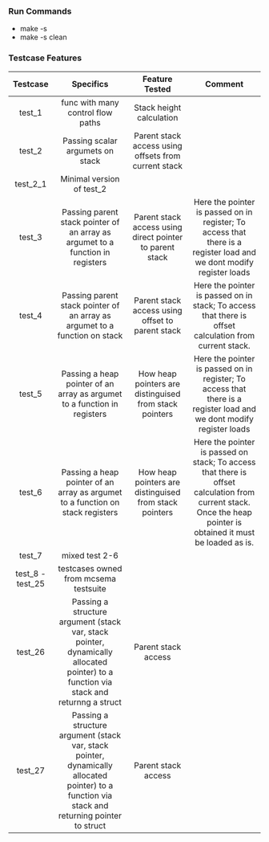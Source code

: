 ### Run Commands
- make -s 
- make -s clean

### Testcase Features
  
| Testcase 	| Specifics 	| Feature Tested 	| Comment |
|:--------:	|:-----------------------------------------------------------------------------------------------------:	|:------------------------:	|:------------------------:	| 
| test_1 	| func with many control flow paths 	| Stack height calculation 	| |
| test_2 	| Passing scalar argumets on stack 	| Parent stack access using offsets from current stack 	| |
| test_2_1 	| Minimal version of test_2  |  	|  | Used for debugging |
| test_3 	| Passing parent stack pointer of an array as argumet to a function in registers  | Parent stack access using direct pointer to parent stack 	| Here the pointer is passed on in register; To access that there is a register load and we dont modify register loads | |
| test_4 	| Passing parent stack pointer of an array as argumet to a function on stack  | Parent stack access using offset to parent stack 	| Here the pointer is passed on in stack; To access that there is offset calculation from current stack. ||
| test_5 	| Passing a heap pointer of an array as argumet to a function in registers  | How heap pointers are distinguised from stack pointers 	| Here the pointer is passed on in register; To access that there is a register load and we dont modify register loads |
| test_6 	| Passing a heap pointer of an array as argumet to a function on stack registers  | How heap pointers are distinguised from stack pointers 	| Here the pointer is passed on stack; To access that there is offset calculation from current stack. Once the heap pointer is obtained it must be loaded as is. |
| test_7 	| mixed test 2-6  | 	| |
| test_8 - test_25 	| testcases owned from mcsema testsuite | 	| |
| test_26 	| Passing a structure argument (stack var, stack pointer, dynamically allocated pointer) to a function via stack   and returnng a struct          | Parent stack access 	|  |
| test_27 	|  Passing a structure argument (stack var, stack pointer, dynamically allocated pointer) to a function via stack and returning pointer to struct | Parent stack access 	|  |
